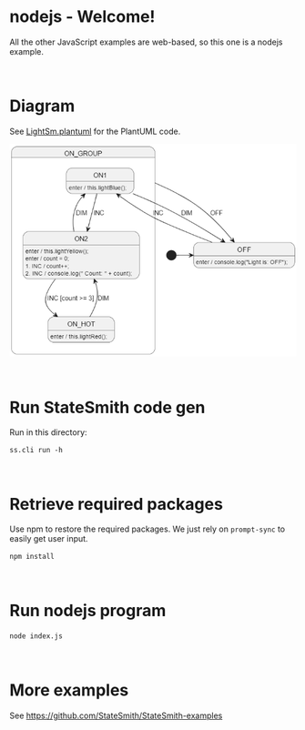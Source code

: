 # nodejs - Welcome!
All the other JavaScript examples are web-based, so this one is a nodejs example.


<br>

# Diagram
See [LightSm.plantuml](./LightSm.plantuml) for the PlantUML code.

![](docs/fsm.png)


<br>

# Run StateSmith code gen
Run in this directory:
```
ss.cli run -h
```

<br>

# Retrieve required packages
Use npm to restore the required packages. We just rely on `prompt-sync` to easily get user input.
```bash
npm install
```

<br>

# Run nodejs program
```bash
node index.js
```


<br>

# More examples
See https://github.com/StateSmith/StateSmith-examples
